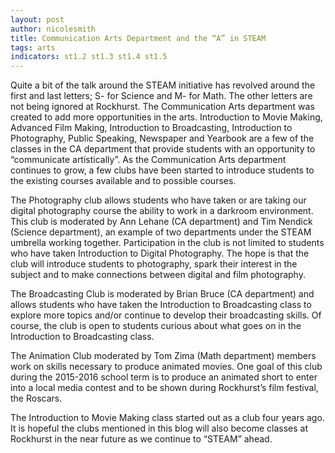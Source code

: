 ```yaml
---
layout: post
author: nicolesmith
title: Communication Arts Department and the “A” in STEAM
tags: arts
indicators: st1.2 st1.3 st1.4 st1.5
---
```

Quite a bit of the talk around the STEAM initiative has revolved around the first and last letters; S- for Science and M- for Math.  The other letters are not being ignored at Rockhurst.  The Communication Arts department was created to add more opportunities in the arts.  Introduction to Movie Making, Advanced Film Making, Introduction to Broadcasting, Introduction to Photography, Public Speaking, Newspaper and Yearbook are a few of the classes in the CA department that provide students with an opportunity to “communicate artistically”.  As the Communication Arts department continues to grow, a few clubs have been started to introduce students to the existing courses available and to possible courses.

The Photography club allows students who have taken or are taking our digital photography course the ability to work in a darkroom environment.   This club is moderated by Ann Lehane (CA department) and Tim Nendick (Science department), an example of two departments under the STEAM umbrella working together.  Participation in the club is not limited to students who have taken Introduction to Digital Photography.  The hope is that the club will introduce students to photography, spark their interest in the subject and to make connections between digital and film photography.

The Broadcasting Club is moderated by Brian Bruce (CA department) and allows students who have taken the Introduction to Broadcasting class to explore more topics and/or continue to develop their broadcasting skills. Of course, the club is open to students curious about what goes on in the Introduction to Broadcasting class.

The Animation Club moderated by Tom Zima (Math department) members work on skills necessary to produce animated movies.  One goal of this club during the 2015-2016 school term is to produce an animated short to enter into a local media contest and to be shown during Rockhurst’s film festival, the Roscars.

The Introduction to Movie Making class started out as a club four years ago.  It is hopeful the clubs mentioned in this blog will also become classes at Rockhurst in the near future as we continue to “STEAM” ahead.
